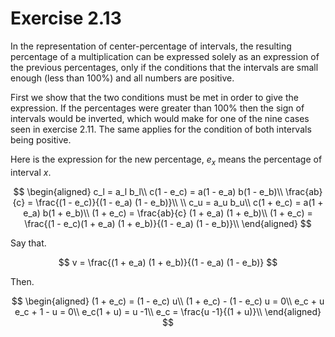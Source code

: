 # Exercise 2.13

In the representation of center-percentage of intervals, the resulting
percentage of a multiplication can be expressed solely as an expression of the
previous percentages, only if the conditions that the intervals are small enough
(less than 100%) and all numbers are positive.

First we show that the two conditions must be met in order to give the
expression. If the percentages were greater than 100% then the sign of intervals
would be inverted, which would make for one of the nine cases seen in exercise
2.11. The same applies for the condition of both intervals being positive.

Here is the expression for the new percentage, $e_x$ means the percentage of
interval $x$.

$$
\begin{aligned}
c_l = a_l b_l\\
c(1 - e_c) = a(1 - e_a) b(1 - e_b)\\
\frac{ab}{c} = \frac{(1 - e_c)}{(1 - e_a) (1 - e_b)}\\
\\
c_u = a_u b_u\\
c(1 + e_c) = a(1 + e_a) b(1 + e_b)\\
(1 + e_c) = \frac{ab}{c} (1 + e_a) (1 + e_b)\\
(1 + e_c) = \frac{(1 - e_c)(1 + e_a) (1 + e_b)}{(1 - e_a) (1 - e_b)}\\
\end{aligned}
$$

Say that.

$$
v = \frac{(1 + e_a) (1 + e_b)}{(1 - e_a) (1 - e_b)}
$$

Then.

$$
\begin{aligned}
(1 + e_c) = (1 - e_c) u\\
(1 + e_c) - (1 - e_c) u = 0\\
e_c + u e_c + 1 - u = 0\\
e_c(1 + u) = u -1\\
e_c = \frac{u -1}{(1 + u)}\\
\end{aligned}
$$
